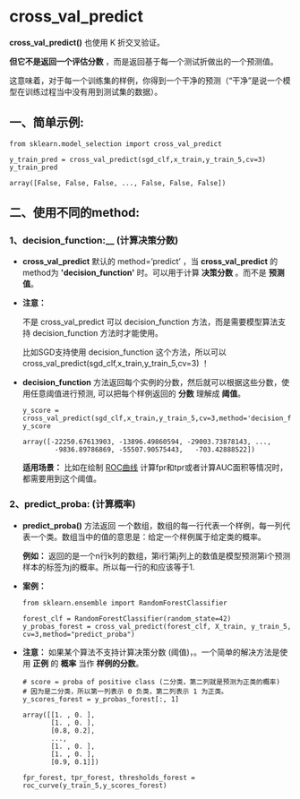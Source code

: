 # cross_val_predict

__cross_val_predict()__	也使用	K 折交叉验证。

__但它不是返回一个评估分数__ ，而是返回基于每一个测试折做出的一个预测值。

这意味着，对于每一个训练集的样例，你得到一个干净的预测（“干净”是说一个模型在训练过程当中没有用到测试集的数据）。

## 一、简单示例:

    from sklearn.model_selection import cross_val_predict

    y_train_pred = cross_val_predict(sgd_clf,x_train,y_train_5,cv=3)
    y_train_pred

    array([False, False, False, ..., False, False, False])

## 二、使用不同的method:

### 1、decision_function:__ (计算决策分数)

*   __cross_val_predict__ 默认的 method=’predict’ ，当 __cross_val_predict__ 的 method为 __'decision_function'__ 时。可以用于计算 __决策分数__ 。而不是 __预测值__。

*   __注意：__ 
    
    不是 cross_val_predict 可以 decision_function 方法，而是需要模型算法支持 decision_function 方法时才能使用。
        
    比如SGD支持使用 decision_function 这个方法，所以可以 cross_val_predict(sgd_clf,x_train,y_train_5,cv=3) ！

*   __decision_function__ 方法返回每个实例的分数，然后就可以根据这些分数，使用任意阈值进行预测, 可以把每个样例返回的 __分数__ 理解成 __阈值__。

        y_score = cross_val_predict(sgd_clf,x_train,y_train_5,cv=3,method='decision_function')
        y_score

        array([-22250.67613903, -13896.49860594, -29003.73878143, ...,
                -9836.89786869, -55507.90575443,   -703.42888522])

    __适用场景：__ 比如在绘制 [ROC曲线](https://github.com/OneStepAndTwoSteps/Data_Analysis_notes/blob/master/Sklearn%E6%9C%BA%E5%99%A8%E5%AD%A6%E4%B9%A0%E5%BA%93/metrics/%E6%A8%A1%E5%9E%8B%E8%AF%84%E4%BC%B0/ROC%E6%9B%B2%E7%BA%BF%20%E5%92%8C%20PR%E6%9B%B2%E7%BA%BF/roc%E5%92%8Cauc%E6%9B%B2%E7%BA%BF/%E7%BB%98%E5%88%B6ROC%E6%9B%B2%E7%BA%BF.md) 计算fpr和tpr或者计算AUC面积等情况时，都需要用到这个阈值。



### 2、__predict_proba:__ (计算概率)

*   __predict_proba()__	方法返回 一个数组，数组的每一行代表一个样例，每一列代表一个类。数组当中的值的意思是：给定一个样例属于给定类的概率。
    
    __例如：__ 返回的是一个n行k列的数组，第i行第j列上的数值是模型预测第i个预测样本的标签为j的概率。所以每一行的和应该等于1.

*   __案例：__

        from sklearn.ensemble import RandomForestClassifier 

        forest_clf = RandomForestClassifier(random_state=42) 
        y_probas_forest	= cross_val_predict(forest_clf, X_train, y_train_5,	cv=3,method="predict_proba")


*   __注意：__ 如果某个算法不支持计算决策分数 (阈值)，。一个简单的解决方法是使用 __正例__ 的 __概率__ 当作 __样例的分数__。

        # score	= proba	of positive class (二分类，第二列就是预测为正类的概率)
        # 因为是二分类，所以第一列表示 0 负类，第二列表示 1 为正类。
        y_scores_forest	= y_probas_forest[:, 1]	

        array([[1. , 0. ],
               [1. , 0. ],
               [0.8, 0.2],
               ...,
               [1. , 0. ],
               [1. , 0. ],
               [0.9, 0.1]])

        fpr_forest,	tpr_forest,	thresholds_forest = roc_curve(y_train_5,y_scores_forest)

